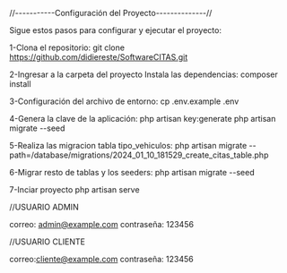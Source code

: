 //-----------Configuración del Proyecto--------------//

Sigue estos pasos para configurar y ejecutar el proyecto:

1-Clona el repositorio: git clone https://github.com/didiereste/SoftwareCITAS.git

2-Ingresar a la carpeta del proyecto Instala las dependencias: composer install

3-Configuración del archivo de entorno: cp .env.example .env

4-Genera la clave de la aplicación: php artisan key:generate php artisan migrate --seed

5-Realiza las migracion tabla tipo_vehiculos: php artisan migrate --path=/database/migrations/2024_01_10_181529_create_citas_table.php

6-Migrar resto de tablas y los seeders: php artisan migrate --seed

7-Inciar proyecto php artisan serve


//USUARIO ADMIN 

correo: admin@example.com
contraseña: 123456


//USUARIO CLIENTE

correo:cliente@example.com
contraseña: 123456